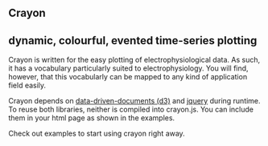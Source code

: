 Crayon
---
## dynamic, colourful, evented time-series plotting

Crayon is written for the easy plotting of electrophysiological data.
As such, it has a vocabulary particularly suited to electrophysiology.
You will find, however, that this vocabularly can be mapped to any
kind of application field easily. 

Crayon depends on [data-driven-documents (d3)][1] and [jquery][2]
during runtime.  To reuse both libraries, neither is compiled into
crayon.js.  You can include them in your html page as shown in the
examples.

Check out examples to start using crayon right away.

[1]: https://mbostock.github.com/d3
[2]: http://jquery.com
